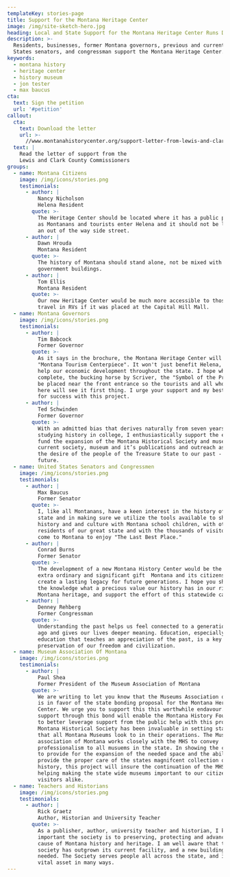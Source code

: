 ```yaml
---
templateKey: stories-page
title: Support for the Montana Heritage Center
image: /img/site-sketch-hero.jpg
heading: Local and State Support for the Montana Heritage Center Runs Deep
description: >-
  Residents, businesses, former Montana governors, previous and current United
  States senators, and congressman support the Montana Heritage Center.
keywords:
  - montana history
  - heritage center
  - history museum
  - jon tester
  - max baucus
cta:
  text: Sign the petition
  url: '#petition'
callout:
  cta:
    text: Download the letter
    url: >-
      //www.montanahistorycenter.org/support-letter-from-lewis-and-clark-county-commissioners.pdf
  text: |
    Read the letter of support from the
    Lewis and Clark County Commissioners
groups:
  - name: Montana Citizens
    image: /img/icons/stories.png
    testimonials:
      - author: |
          Nancy Nicholson
          Helena Resident
        quote: >-
          The Heritage Center should be located where it has a public presence
          as Montanans and tourists enter Helena and it should not be located on
          an out of the way side street.
      - author: |
          Dawn Hrouda
          Montana Resident
        quote: >-
          The history of Montana should stand alone, not be mixed with
          government buildings.
      - author: |
          Tom Ellis
          Montana Resident
        quote: >-
          Our new Heritage Center would be much more accessible to those who
          travel in RVs if it was placed at the Capital Hill Mall.
  - name: Montana Governors
    image: /img/icons/stories.png
    testimonials:
      - author: |
          Tim Babcock
          Former Governor
        quote: >-
          As it says in the brochure, the Montana Heritage Center will be a
          "Montana Tourism Centerpiece". It won't just benefit Helena, but will
          help our economic development throughout the state. I hope when
          complete, the bucking horse by Scriver, the "Symbol of the Pros" will
          be placed near the front entrance so the tourists and all who come
          here will see it first thing. I urge your support and my best wishes
          for success with this project.
      - author: |
          Ted Schwinden
          Former Governor
        quote: >-
          With an admitted bias that derives naturally from seven years of
          studying history in college, I enthusiastically support the effort to
          fund the expansion of the Montana Historical Society and museum. The
          current society, museum and it’s publications and outreach as well of
          the desire of the people of the Treasure State to our past - and our
          future.
  - name: United States Senators and Congressmen
    image: /img/icons/stories.png
    testimonials:
      - author: |
          Max Baucus
          Former Senator
        quote: >-
          I, like all Montanans, have a keen interest in the history of our
          state and in making sure we utilize the tools available to share that
          history and and culture with Montana school children, with other
          residents of our great state and with the thousands of visitors who
          come to Montana to enjoy "The Last Best Place."
      - author: |
          Conrad Burns
          Former Senator
        quote: >-
          The development of a new Montana History Center would be the most
          extra ordinary and significant gift  Montana and its citizens and will
          create a lasting legacy for future generations. I hope you share in
          the knowledge what a precious value our history has in our rich
          Montana heritage, and support the effort of this statewide campaign.
      - author: |
          Denney Rehberg
          Former Congressman
        quote: >-
          Understanding the past helps us feel connected to a generation of long
          ago and gives our lives deeper meaning. Education, especially
          education that teaches an appreciation of the past, is a key to the
          preservation of our freedom and civilization.
  - name: Museum Association Of Montana
    image: /img/icons/stories.png
    testimonials:
      - author: |
          Paul Shea
          Former President of the Museum Association of Montana
        quote: >-
          We are writing to let you know that the Museums Association of Montana
          is in favor of the state bonding proposal for the Montana Heritage
          Center. We urge you to support this this worthwhile endavour. Your
          support through this bond will enable the Montana History Foundation
          to better leverage support from the public help with this project. The
          Montana Historical Society has been invaluable in setting standards
          that all Montana Museums look to in their operations. The Museums
          association of Montana works closely with the MHS to convey
          professionalism to all musuems in the state. In showing the commitment
          to provide for the expansion of the needed space and the ability to
          provide the proper care of the states magnifcent collection of
          history, this project will insure the continuation of the MHS lead in
          helping making the state wide museums important to our citizens and
          visitors alike.
  - name: Teachers and Historians
    image: /img/icons/stories.png
    testimonials:
      - author: |
          Rick Graetz
          Author, Historian and University Teacher
        quote: >-
          As a publisher, author, university teacher and historian, I know how
          important the society is to preserving, protecting and advancing the
          cause of Montana history and heritage. I am well aware that the
          society has outgrown its current facility, and a new building is badly
          needed. The Society serves people all across the state, and it is a
          vital asset in many ways.
---
```


